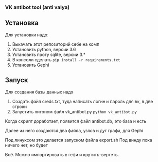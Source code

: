 ### VK antibot tool (anti valya)

## Установка

Для установки надо:

1. Выкачать этот репозиторий себе на комп
2. Установить python, версии 3.6
3. Установить прогу sqlite, версии 3.*
4. В консоли сделать `pip install -r requirements.txt`
5. Установить Gephi


## Запуск

Для создания базы данных надо
1. Создать файл creds.txt, туда написать логин и пароль для вк, в две строки
2. Запустить питоном файл vk_antibot.py `python vk_antibot.py`

Когда скрипт доработает, появится файл antibot.db, это база и есть

Далее из него создаются два файла, узлов и дуг графа, для Gephi

Под линуксом это делается запуском файла export.sh
Под винду пока ничего нет, но будет

Всё. Можно импортировать в гефи и крутить-вертеть.